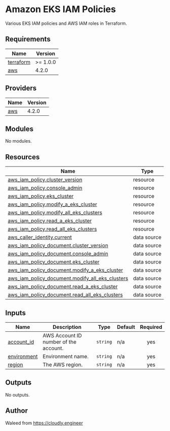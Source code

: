# Amazon EKS IAM Policies

Various EKS IAM policies and AWS IAM roles in Terraform.

<!-- BEGINNING OF PRE-COMMIT-TERRAFORM DOCS HOOK -->
## Requirements

| Name | Version |
|------|---------|
| <a name="requirement_terraform"></a> [terraform](#requirement\_terraform) | >= 1.0.0 |
| <a name="requirement_aws"></a> [aws](#requirement\_aws) | 4.2.0 |

## Providers

| Name | Version |
|------|---------|
| <a name="provider_aws"></a> [aws](#provider\_aws) | 4.2.0 |

## Modules

No modules.

## Resources

| Name | Type |
|------|------|
| [aws_iam_policy.cluster_version](https://registry.terraform.io/providers/hashicorp/aws/4.2.0/docs/resources/iam_policy) | resource |
| [aws_iam_policy.console_admin](https://registry.terraform.io/providers/hashicorp/aws/4.2.0/docs/resources/iam_policy) | resource |
| [aws_iam_policy.eks_cluster](https://registry.terraform.io/providers/hashicorp/aws/4.2.0/docs/resources/iam_policy) | resource |
| [aws_iam_policy.modify_a_eks_cluster](https://registry.terraform.io/providers/hashicorp/aws/4.2.0/docs/resources/iam_policy) | resource |
| [aws_iam_policy.modify_all_eks_clusters](https://registry.terraform.io/providers/hashicorp/aws/4.2.0/docs/resources/iam_policy) | resource |
| [aws_iam_policy.read_a_eks_cluster](https://registry.terraform.io/providers/hashicorp/aws/4.2.0/docs/resources/iam_policy) | resource |
| [aws_iam_policy.read_all_eks_clusters](https://registry.terraform.io/providers/hashicorp/aws/4.2.0/docs/resources/iam_policy) | resource |
| [aws_caller_identity.current](https://registry.terraform.io/providers/hashicorp/aws/4.2.0/docs/data-sources/caller_identity) | data source |
| [aws_iam_policy_document.cluster_version](https://registry.terraform.io/providers/hashicorp/aws/4.2.0/docs/data-sources/iam_policy_document) | data source |
| [aws_iam_policy_document.console_admin](https://registry.terraform.io/providers/hashicorp/aws/4.2.0/docs/data-sources/iam_policy_document) | data source |
| [aws_iam_policy_document.eks_cluster](https://registry.terraform.io/providers/hashicorp/aws/4.2.0/docs/data-sources/iam_policy_document) | data source |
| [aws_iam_policy_document.modify_a_eks_cluster](https://registry.terraform.io/providers/hashicorp/aws/4.2.0/docs/data-sources/iam_policy_document) | data source |
| [aws_iam_policy_document.modify_all_eks_clusters](https://registry.terraform.io/providers/hashicorp/aws/4.2.0/docs/data-sources/iam_policy_document) | data source |
| [aws_iam_policy_document.read_a_eks_cluster](https://registry.terraform.io/providers/hashicorp/aws/4.2.0/docs/data-sources/iam_policy_document) | data source |
| [aws_iam_policy_document.read_all_eks_clusters](https://registry.terraform.io/providers/hashicorp/aws/4.2.0/docs/data-sources/iam_policy_document) | data source |

## Inputs

| Name | Description | Type | Default | Required |
|------|-------------|------|---------|:--------:|
| <a name="input_account_id"></a> [account\_id](#input\_account\_id) | AWS Account ID number of the account. | `string` | n/a | yes |
| <a name="input_environment"></a> [environment](#input\_environment) | Environment name. | `string` | n/a | yes |
| <a name="input_region"></a> [region](#input\_region) | The AWS region. | `string` | n/a | yes |

## Outputs

No outputs.
<!-- END OF PRE-COMMIT-TERRAFORM DOCS HOOK -->

## Author

Waleed from <https://cloudly.engineer>

